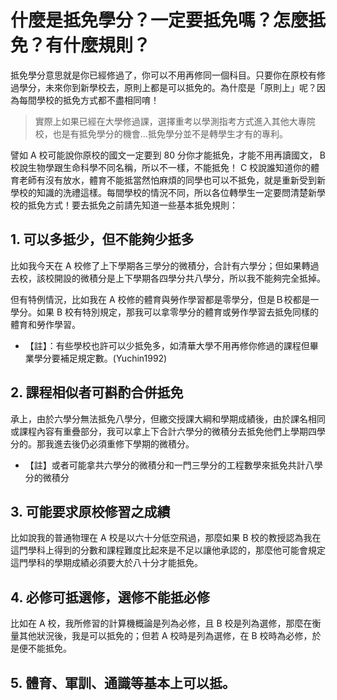# 什麼是抵免學分？一定要抵免嗎？怎麼抵免？有什麼規則？

抵免學分意思就是你已經修過了，你可以不用再修同一個科目。只要你在原校有修過學分，未來你到新學校去，原則上都是可以抵免的。為什麼是「原則上」呢？因為每間學校的抵免方式都不盡相同唷！

> 實際上如果已經在大學修過課，選擇重考以學測指考方式進入其他大專院校，也是有抵免學分的機會…抵免學分並不是轉學生才有的專利。

譬如 A 校可能說你原校的國文一定要到 80 分你才能抵免，才能不用再讀國文， B 校說生物學跟生命科學不同名稱，所以不一樣，不能抵免！ C 校說誰知道你的體育老師有沒有放水，體育不能抵當然怕麻煩的同學也可以不抵免，就是重新受到新學校的知識的洗禮這樣。每間學校的情況不同，所以各位轉學生一定要問清楚新學校的抵免方式！要去抵免之前請先知道一些基本抵免規則：

## 1. 可以多抵少，但不能夠少抵多

比如我今天在 A 校修了上下學期各三學分的微積分，合計有六學分；但如果轉過去校，該校開設的微積分是上下學期各四學分共八學分，所以我不能夠完全抵掉。

但有特例情況，比如我在 A 校修的體育與勞作學習都是零學分，但是Ｂ校都是一學分。如果 B 校有特別規定，那我可以拿零學分的體育或勞作學習去抵免同樣的體育和勞作學習。

 - 【註】：有些學校也許可以少抵免多，如清華大學不用再修你修過的課程但畢業學分要補足規定數。(Yuchin1992)

## 2. 課程相似者可斟酌合併抵免

承上，由於六學分無法抵免八學分，但繳交授課大綱和學期成績後，由於課名相同或課程內容有重疊部分，我可以拿上下合計六學分的微積分去抵免他們上學期四學分的。那我進去後仍必須重修下學期的微積分。

 - 【註】或者可能拿共六學分的微積分和一門三學分的工程數學來抵免共計八學分的微積分

## 3. 可能要求原校修習之成績

比如說我的普通物理在 A 校是以六十分低空飛過，那麼如果 B 校的教授認為我在這門學科上得到的分數和課程難度比起來是不足以讓他承認的，那麼他可能會規定這門學科的學期成績必須要大於八十分才能抵免。

## 4. 必修可抵選修，選修不能抵必修

比如在 A 校，我所修習的計算機概論是列為必修，且 B 校是列為選修，那麼在衡量其他狀況後，我是可以抵免的；但若 A 校時是列為選修，在 B 校時為必修，於是便不能抵免。

## 5. 體育、軍訓、通識等基本上可以抵。